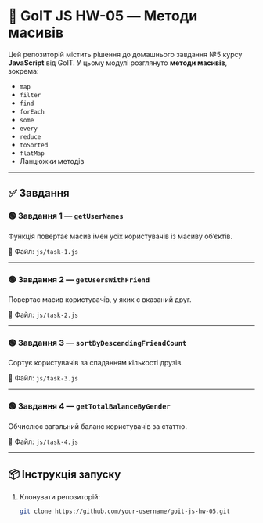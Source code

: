 # 🧠 GoIT JS HW-05 — Методи масивів

Цей репозиторій містить рішення до домашнього завдання №5 курсу **JavaScript** від GoIT. У цьому модулі розглянуто **методи масивів**, зокрема:

- `map`
- `filter`
- `find`
- `forEach`
- `some`
- `every`
- `reduce`
- `toSorted`
- `flatMap`
- Ланцюжки методів

---

## ✅ Завдання

### 🟢 Завдання 1 — `getUserNames`
Функція повертає масив імен усіх користувачів із масиву об’єктів.

📄 Файл: `js/task-1.js`

---

### 🟢 Завдання 2 — `getUsersWithFriend`
Повертає масив користувачів, у яких є вказаний друг.

📄 Файл: `js/task-2.js`

---

### 🟢 Завдання 3 — `sortByDescendingFriendCount`
Сортує користувачів за спаданням кількості друзів.

📄 Файл: `js/task-3.js`

---

### 🟢 Завдання 4 — `getTotalBalanceByGender`
Обчислює загальний баланс користувачів за статтю.

📄 Файл: `js/task-4.js`

---

## 📦 Інструкція запуску

1. Клонувати репозиторій:
   ```bash
   git clone https://github.com/your-username/goit-js-hw-05.git

